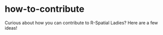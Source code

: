 # how-to-contribute
Curious about how you can contribute to R-Spatial Ladies? Here are a few ideas! 
